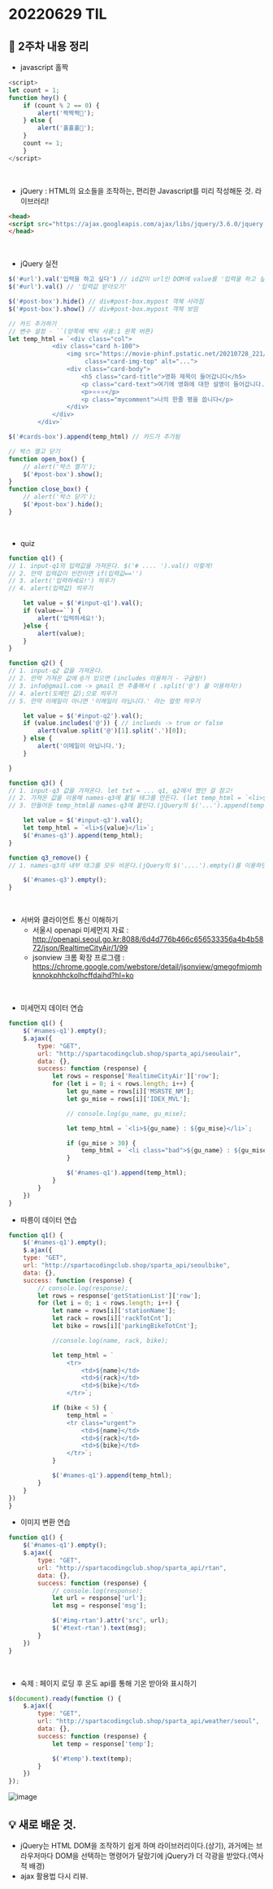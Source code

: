 # 20220629 TIL

## 📝 2주차 내용 정리

- javascript 홀짝
```javascript
<script>
let count = 1;
function hey() {
    if (count % 2 == 0) {
        alert('짝짝짝👏');
    } else {
        alert('홀홀홀🎅');
    }
    count += 1;
    }
</script>
```

<br>

- jQuery : HTML의 요소들을 조작하는, 편리한 Javascript를 미리 작성해둔 것. 라이브러리!
```html
<head>
<script src="https://ajax.googleapis.com/ajax/libs/jquery/3.6.0/jquery.min.js"></script>
</head>
```

<br>

- jQuery 실전
```javascript
$('#url').val('입력을 하고 싶다') // id값이 url인 DOM에 value를 '입력을 하고 싶다'로 설정
$('#url').val() // '입력값 받아오기'

$('#post-box').hide() // div#post-box.mypost 객체 사라짐
$('#post-box').show() // div#post-box.mypost 객체 보임

// 카드 추가하기
// 변수 설정 - ``(양쪽에 백틱 사용:1 왼쪽 버튼)
let temp_html = `<div class="col">
            <div class="card h-100">
                <img src="https://movie-phinf.pstatic.net/20210728_221/1627440327667GyoYj_JPEG/movie_image.jpg"
                     class="card-img-top" alt="...">
                <div class="card-body">
                    <h5 class="card-title">영화 제목이 들어갑니다</h5>
                    <p class="card-text">여기에 영화에 대한 설명이 들어갑니다.</p>
                    <p>⭐⭐⭐</p>
                    <p class="mycomment">나의 한줄 평을 씁니다</p>
                </div>
            </div>
        </div>`

$('#cards-box').append(temp_html) // 카드가 추가됨

// 박스 열고 닫기
function open_box() {
    // alert('박스 열기');
    $('#post-box').show();
}
function close_box() {
    // alert('박스 닫기');
    $('#post-box').hide();
}
```

<br>

- quiz
```javascript
function q1() {
// 1. input-q1의 입력값을 가져온다. $('# .... ').val() 이렇게!
// 2. 만약 입력값이 빈칸이면 if(입력값=='')
// 3. alert('입력하세요!') 띄우기
// 4. alert(입력값) 띄우기

    let value = $('#input-q1').val();
    if (value==``) {
        alert('입력하세요!');
    }else {
        alert(value);
    }
}

function q2() {
// 1. input-q2 값을 가져온다.
// 2. 만약 가져온 값에 @가 있으면 (includes 이용하기 - 구글링!)
// 3. info@gmail.com -> gmail 만 추출해서 ( .split('@') 을 이용하자!)
// 4. alert(도메인 값);으로 띄우기
// 5. 만약 이메일이 아니면 '이메일이 아닙니다.' 라는 얼럿 띄우기

    let value = $('#input-q2').val();
    if (value.includes('@')) { // inclueds -> true or false
        alert(value.split('@')[1].split('.')[0]);
    } else {
        alert('이메일이 아닙니다.');
    }

}

function q3() {
// 1. input-q3 값을 가져온다. let txt = ... q1, q2에서 했던 걸 참고!
// 2. 가져온 값을 이용해 names-q3에 붙일 태그를 만든다. (let temp_html = `<li>${txt}</li>`) 요렇게!
// 3. 만들어둔 temp_html을 names-q3에 붙인다.(jQuery의 $('...').append(temp_html)을 이용하면 굿!)

    let value = $('#input-q3').val();
    let temp_html = `<li>${value}</li>`;
    $('#names-q3').append(temp_html);
}

function q3_remove() {
// 1. names-q3의 내부 태그를 모두 비운다.(jQuery의 $('....').empty()를 이용하면 굿!)

    $('#names-q3').empty();
}
```

<br>

- 서버와 클라이언트 통신 이해하기
    - 서울시 openapi 미세먼지 자료 : http://openapi.seoul.go.kr:8088/6d4d776b466c656533356a4b4b5872/json/RealtimeCityAir/1/99
    - jsonview 크롬 확장 프로그램 : https://chrome.google.com/webstore/detail/jsonview/gmegofmjomhknnokphhckolhcffdaihd?hl=ko

<br>

- 미세먼지 데이터 연습
```javascript
function q1() {
    $('#names-q1').empty();
    $.ajax({
        type: "GET",
        url: "http://spartacodingclub.shop/sparta_api/seoulair",
        data: {},
        success: function (response) {
            let rows = response['RealtimeCityAir']['row'];
            for (let i = 0; i < rows.length; i++) {
                let gu_name = rows[i]['MSRSTE_NM'];
                let gu_mise = rows[i]['IDEX_MVL'];

                // console.log(gu_name, gu_mise);

                let temp_html = `<li>${gu_name} : ${gu_mise}</li>`;

                if (gu_mise > 30) {
                    temp_html = `<li class="bad">${gu_name} : ${gu_mise}</li>`;
                }

                $('#names-q1').append(temp_html);
            }
        }
    })
}
```
- 따릉이 데이터 연습
```javascript
function q1() {
    $('#names-q1').empty();
    $.ajax({
    type: "GET",
    url: "http://spartacodingclub.shop/sparta_api/seoulbike",
    data: {},
    success: function (response) {
        // console.log(response);
        let rows = response['getStationList']['row'];
        for (let i = 0; i < rows.length; i++) {
            let name = rows[i]['stationName'];
            let rack = rows[i]['rackTotCnt'];
            let bike = rows[i]['parkingBikeTotCnt'];

            //console.log(name, rack, bike);

            let temp_html = `
                <tr>
                    <td>${name}</td>
                    <td>${rack}</td>
                    <td>${bike}</td>
                </tr>`;

            if (bike < 5) {
                temp_html = `
                <tr class="urgent">
                    <td>${name}</td>
                    <td>${rack}</td>
                    <td>${bike}</td>
                </tr>`;
            }

            $('#names-q1').append(temp_html);
        }
    }
})
}
```
- 이미지 변환 연습
```javascript
function q1() {
    $('#names-q1').empty();
    $.ajax({
        type: "GET",
        url: "http://spartacodingclub.shop/sparta_api/rtan",
        data: {},
        success: function (response) {
            // console.log(response);
            let url = response['url'];
            let msg = response['msg'];

            $('#img-rtan').attr('src', url);
            $('#text-rtan').text(msg);
        }
    })
}
```

<br>

- 숙제 : 페이지 로딩 후 온도 api를 통해 기온 받아와 표시하기
```javascript
$(document).ready(function () {
    $.ajax({
        type: "GET",
        url: "http://spartacodingclub.shop/sparta_api/weather/seoul",
        data: {},
        success: function (response) {
            let temp = response['temp'];

            $('#temp').text(temp);
        }
    })
});
```
![image](https://user-images.githubusercontent.com/84966961/176448619-091d64bc-91a3-4993-9ee6-13a6e7e7aa2e.png)


## 💡 새로 배운 것.

- jQuery는 HTML DOM을 조작하기 쉽게 하며 라이브러리이다.(상기), 과거에는 브라우저마다 DOM을 선택하는 명령어가 달랐기에 jQuery가 더 각광을 받았다.(역사적 배경)
- ajax 활용법 다시 리뷰.